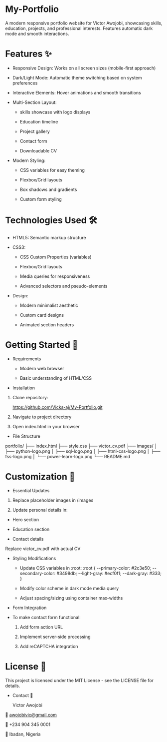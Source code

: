 # My-Portfolio

A modern responsive portfolio website for Victor Awojobi, showcasing skills, education, projects, and professional interests. Features automatic dark mode and smooth interactions.

# Features ✨
* Responsive Design: Works on all screen sizes (mobile-first approach)

* Dark/Light Mode: Automatic theme switching based on system preferences

* Interactive Elements: Hover animations and smooth transitions

* Multi-Section Layout:

   * skills showcase with logo displays
    
   * Education timeline
 
  * Project gallery

  * Contact form
 
  * Downloadable CV

* Modern Styling:

    * CSS variables for easy theming

    * Flexbox/Grid layouts

    * Box shadows and gradients

    * Custom form styling

# Technologies Used 🛠️

* HTML5: Semantic markup structure

* CSS3:

  * CSS Custom Properties (variables)

  * Flexbox/Grid layouts

  * Media queries for responsiveness

  * Advanced selectors and pseudo-elements

* Design:

  * Modern minimalist aesthetic

  * Custom card designs

  * Animated section headers

# Getting Started 🚀

* Requirements

  * Modern web browser

  * Basic understanding of HTML/CSS

* Installation

1. Clone repository:
   
   https://github.com/Vicks-aj/My-Portfolio.git

2. Navigate to project directory

3. Open index.html in your browser

* File Structure
  
portfolio/
├── index.html
├── style.css
├── victor_cv.pdf
├── images/
│   ├── python-logo.png
│   ├── sql-logo.png
│   ├── html-css-logo.png
│   ├── fss-logo.png
│   └── power-learn-logo.png
└── README.md

# Customization 🎨

* Essential Updates
  
1. Replace placeholder images in /images

2. Update personal details in:

  * Hero section

  * Education section

  * Contact details

Replace victor_cv.pdf with actual CV

* Styling Modifications
  
   * Update CSS variables in :root:
:root {
  --primary-color: #2c3e50;
  --secondary-color: #3498db;
  --light-gray: #ecf0f1;
  --dark-gray: #333;
}

  * Modify color scheme in dark mode media query

  * Adjust spacing/sizing using container max-widths

* Form Integration

* To make contact form functional:

  1. Add form action URL

  2. Implement server-side processing

  3.  Add reCAPTCHA integration

# License 📄
This project is licensed under the MIT License - see the LICENSE file for details.

* Contact 📧

  Victor Awojobi
  
📧 awojobivic@gmail.com

📱 +234 904 345 0001

📍 Ibadan, Nigeria


